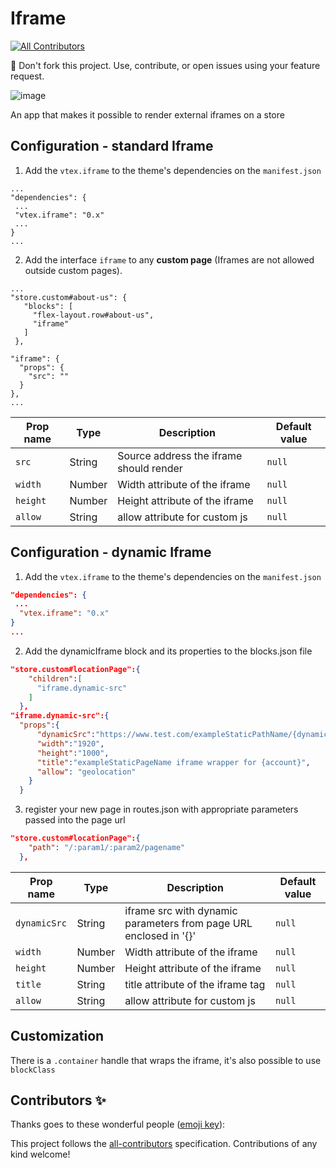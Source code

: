 # Iframe
<!-- ALL-CONTRIBUTORS-BADGE:START - Do not remove or modify this section -->
[![All Contributors](https://img.shields.io/badge/all_contributors-0-orange.svg?style=flat-square)](#contributors-)
<!-- ALL-CONTRIBUTORS-BADGE:END -->

<div class="alert alert-warning">  
📢 Don't fork this project. Use, contribute, or open issues using your feature request.
</div>

![image](https://user-images.githubusercontent.com/18701182/67055752-abcb0500-f11f-11e9-8c24-50234214d474.png)

An app that makes it possible to render external iframes on a store 

## Configuration - standard Iframe

1. Add the `vtex.iframe` to the theme's dependencies on the `manifest.json`
```
...
"dependencies": {
 ...
 "vtex.iframe": "0.x"
 ...
}
...
```
 
 2. Add the interface `iframe` to any **custom page** (Iframes are not allowed outside custom pages).
 
 ```
 ...
"store.custom#about-us": {
    "blocks": [
      "flex-layout.row#about-us",
      "iframe"
    ]
  },

 "iframe": {
   "props": {
     "src": ""
   }
 },
 ...
 ```

| Prop name | Type | Description | Default value |
|--------------|--------|--------------| --------|
| `src` | String | Source address the iframe should render | `null`
| `width` | Number | Width attribute of the iframe | `null`
| `height` | Number | Height attribute of the iframe | `null`
| `allow` | String | allow attribute for custom js | `null`

## Configuration - dynamic Iframe

1. Add the `vtex.iframe` to the theme's dependencies on the `manifest.json`

```json
"dependencies": {
 ...
  "vtex.iframe": "0.x"
}
...
```

2. Add the dynamicIframe block and its properties to the blocks.json file

```json
"store.custom#locationPage":{
    "children":[
      "iframe.dynamic-src"
    ]
  },
"iframe.dynamic-src":{
  "props":{
      "dynamicSrc":"https://www.test.com/exampleStaticPathName/{dynamicParam1}/{dynamicParam2}/exampleStaticPageName",
      "width":"1920",
      "height":"1000",
      "title":"exampleStaticPageName iframe wrapper for {account}",
      "allow": "geolocation"
    }
  }
```
3. register your new page in routes.json with appropriate parameters passed into the page url

```json
"store.custom#locationPage":{
    "path": "/:param1/:param2/pagename"
  },
```

| Prop name | Type | Description | Default value |
|--------------|--------|--------------| --------|
| `dynamicSrc` | String | iframe src with dynamic parameters from page URL enclosed in '{}' | `null`
| `width` | Number | Width attribute of the iframe | `null`
| `height` | Number | Height attribute of the iframe | `null`
| `title` | String | title attribute of the iframe tag | `null`
| `allow` | String | allow attribute for custom js | `null`

## Customization

There is a `.container` handle that wraps the iframe, it's also possible to use `blockClass`

## Contributors ✨

Thanks goes to these wonderful people ([emoji key](https://allcontributors.org/docs/en/emoji-key)):

<!-- ALL-CONTRIBUTORS-LIST:START - Do not remove or modify this section -->
<!-- prettier-ignore-start -->
<!-- markdownlint-disable -->
<!-- markdownlint-enable -->
<!-- prettier-ignore-end -->
<!-- ALL-CONTRIBUTORS-LIST:END -->

This project follows the [all-contributors](https://github.com/all-contributors/all-contributors) specification. Contributions of any kind welcome!
